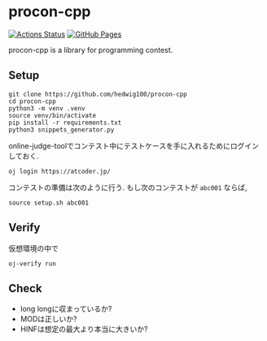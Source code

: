 # procon-cpp

[![Actions Status](https://github.com/hedwig100/procon-cpp/workflows/verify/badge.svg)](https://github.com/hedwig100/procon-cpp/actions)
[![GitHub Pages](https://img.shields.io/static/v1?label=GitHub+Pages&message=+&color=brightgreen&logo=github)](https://hedwig100.github.io/procon-cpp/)

procon-cpp is a library for programming contest.

## Setup 

```
git clone https://github.com/hedwig100/procon-cpp
cd procon-cpp
python3 -m venv .venv
source venv/bin/activate
pip install -r requirements.txt
python3 snippets_generator.py
```

online-judge-toolでコンテスト中にテストケースを手に入れるためにログインしておく. 

```
oj login https://atcoder.jp/
```

コンテストの準備は次のように行う. もし次のコンテストが `abc001` ならば, 

```
source setup.sh abc001
```

## Verify 

仮想環境の中で

```
oj-verify run
```

## Check

- long longに収まっているか?
- MODは正しいか?
- HINFは想定の最大より本当に大きいか?
